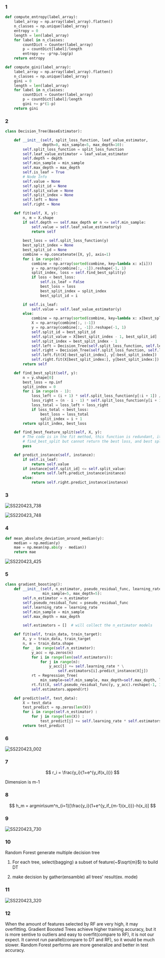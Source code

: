 ### 1

```python
def compute_entropy(label_array):
    label_array = np.array(label_array).flatten()
    n_classes = np.unique(label_array)
    entropy = 0
    length = len(label_array)
    for label in n_classes:
        countDict = Counter(label_array)
        p = countDict[label]/length
        entropy += -p*np.log(p)
    return entropy

def compute_gini(label_array):
    label_array = np.array(label_array).flatten()
    n_classes = np.unique(label_array)
    gini = 0
    length = len(label_array)
    for label in n_classes:
        countDict = Counter(label_array)
        p = countDict[label]/length
        gini += p*(1-p)
    return gini
```

### 2

```python
class Decision_Tree(BaseEstimator):

    def __init__(self, split_loss_function, leaf_value_estimator,
                 depth=0, min_sample=5, max_depth=10):
        self.split_loss_function = split_loss_function
        self.leaf_value_estimator = leaf_value_estimator
        self.depth = depth
        self.min_sample = min_sample
        self.max_depth = max_depth
        self.is_leaf = True
        # Node Info
        self.value = None
        self.split_id = None
        self.split_value = None
        self.split_index = None
        self.left = None
        self.right = None

    def fit(self, X, y):
        n, m = X.shape
        if self.depth == self.max_depth or n <= self.min_sample:
            self.value = self.leaf_value_estimator(y)
            return self
        
        best_loss = self.split_loss_function(y)
        best_split_index = None
        best_split_id = None
        combine = np.concatenate([X, y], axis=1)
        for i in range(m):
            combine = np.array(sorted(combine, key=lambda x: x[i]))        
            y = np.array(combine[:, -1]).reshape(-1, 1)
            split_index, loss = self.find_best_split(y)
            if loss < best_loss:
                self.is_leaf = False
                best_loss = loss
                best_split_index = split_index
                best_split_id = i

        if self.is_leaf:
            self.value = self.leaf_value_estimator(y)
        else:
            combine = np.array(sorted(combine, key=lambda x: x[best_split_id]))
            X = np.array(combine[:, :-1])
            y = np.array(combine[:, -1]).reshape(-1, 1)
            self.split_id = best_split_id
            self.split_value = X[best_split_index - 1, best_split_id]
            self.split_index = best_split_index - 1
            self.left = Decision_Tree(self.split_loss_function, self.leaf_value_estimator, self.depth + 1, self.min_sample, self.max_depth)
            self.right = Decision_Tree(self.split_loss_function, self.leaf_value_estimator, self.depth + 1, self.min_sample, self.max_depth)
            self.left.fit(X[:best_split_index], y[:best_split_index])
            self.right.fit(X[best_split_index:], y[best_split_index:])
        return self

    def find_best_split(self, y):
        n = y.shape[0]
        best_loss = np.inf
        split_index = 0
        for i in range(n - 1):
            loss_left = (i + 1) * self.split_loss_function(y[:i + 1]) / n
            loss_right = (n - i - 1) * self.split_loss_function(y[i + 1:]) / n
            loss_total = loss_left + loss_right
            if loss_total < best_loss:
                best_loss = loss_total
                split_index = i + 1
        return split_index, best_loss

    def find_best_feature_split(self, X, y):
        # The code is in the fit method, this function is redundant, it call
        # find_best_split but cannot return the best loss, and best split value
        pass

    def predict_instance(self, instance):
        if self.is_leaf:
            return self.value
        if instance[self.split_id] <= self.split_value:
            return self.left.predict_instance(instance)
        else:
            return self.right.predict_instance(instance)
```

<div style="page-break-after: always; break-after: page;"></div>

### 3

![SS220423_738](https://raw.githubusercontent.com/Losiyu/image-bed/master/SS220423_738.png)

![SS220423_748](https://raw.githubusercontent.com/Losiyu/image-bed/master/SS220423_748.png)

<div style="page-break-after: always; break-after: page;"></div>

### 4

```python
def mean_absolute_deviation_around_median(y):
    median = np.median(y)
    mae = np.mean(np.abs(y - median))
    return mae
```

![SS220423_425](https://raw.githubusercontent.com/Losiyu/image-bed/master/SS220423_425.png)

<div style="page-break-after: always; break-after: page;"></div>

### 5

```python
class gradient_boosting():
    def __init__(self, n_estimator, pseudo_residual_func, learning_rate=0.01,
                 min_sample=5, max_depth=5):
        self.n_estimator = n_estimator
        self.pseudo_residual_func = pseudo_residual_func
        self.learning_rate = learning_rate
        self.min_sample = min_sample
        self.max_depth = max_depth

        self.estimators = []  # will collect the n_estimator models

    def fit(self, train_data, train_target):
        X, y = train_data, train_target
        n, m = train_data.shape
        for _ in range(self.n_estimator):
            y_acc = np.zeros(n)
            for i in range(len(self.estimators)):
                for j in range(n):
                    y_acc[j] += self.learning_rate * \
                        self.estimators[i].predict_instance(X[j])
            rt = Regression_Tree(
                min_sample=self.min_sample, max_depth=self.max_depth, loss_function='mse', estimator='mean')
            rt.fit(X, self.pseudo_residual_func(y, y_acc).reshape(-1, 1))
            self.estimators.append(rt)

    def predict(self, test_data):
        X = test_data
        test_predict = np.zeros(len(X))
        for i in range(self.n_estimator) :
            for j in range(len(X)) :
                test_predict[j] += self.learning_rate * self.estimators[i].predict_instance(X[j])
        return test_predict
```

<div style="page-break-after: always; break-after: page;"></div>

### 6

![SS220423_002](https://raw.githubusercontent.com/Losiyu/image-bed/master/SS220423_002.png)

### 7

$$
r_i = \frac{y_i}{1+e^{y_if(x_i)}}
$$

Dimension is m-1

### 8

$$
h_m = argmin\sum^n_{i=1}[\frac{y_i}{1+e^{y_if_{m-1}(x_i)}}-h(x_i)]
$$

### 9

![SS220423_730](https://raw.githubusercontent.com/Losiyu/image-bed/master/SS220423_730.png)

<div style="page-break-after: always; break-after: page;"></div>

### 10

Random Forest generate multiple decision tree

1. For each tree, select(bagging) a subset of feature(~$\sqrt{m}$) to build DT

2. make decision by gather(ensamble) all trees' result(ex. mode)

### 11

![SS220423_320](https://raw.githubusercontent.com/Losiyu/image-bed/master/SS220423_320.png)

### 12

When the amount of features selected by RF are very high, it may overfitting. Gradient Boosted Trees achieve higher training accuracy, but it is more sentive to outliers and easy to overfit(compare to RF), it is not our expect.  It cannot run parallel(compare to DT and RF), so it would be much slower. Random Forest performs are more generalize and better in test accuracy.